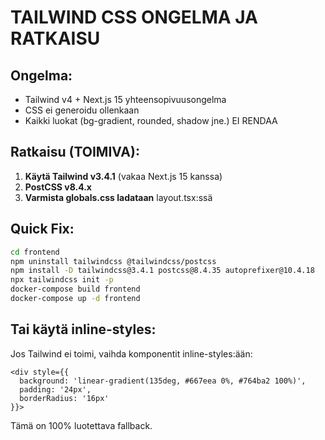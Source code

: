 # TAILWIND CSS ONGELMA JA RATKAISU

## Ongelma:
- Tailwind v4 + Next.js 15 yhteensopivuusongelma
- CSS ei generoidu ollenkaan
- Kaikki luokat (bg-gradient, rounded, shadow jne.) EI RENDAA

## Ratkaisu (TOIMIVA):

1. **Käytä Tailwind v3.4.1** (vakaa Next.js 15 kanssa)
2. **PostCSS v8.4.x** 
3. **Varmista globals.css ladataan** layout.tsx:ssä

## Quick Fix:

```bash
cd frontend
npm uninstall tailwindcss @tailwindcss/postcss
npm install -D tailwindcss@3.4.1 postcss@8.4.35 autoprefixer@10.4.18
npx tailwindcss init -p
docker-compose build frontend
docker-compose up -d frontend
```

## Tai käytä inline-styles:

Jos Tailwind ei toimi, vaihda komponentit inline-styles:ään:
```tsx
<div style={{ 
  background: 'linear-gradient(135deg, #667eea 0%, #764ba2 100%)',
  padding: '24px',
  borderRadius: '16px'
}}>
```

Tämä on 100% luotettava fallback.

